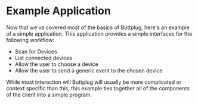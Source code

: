 # Example Application

Now that we've covered most of the basics of Buttplug, here's an example of a simple application. This application provides a simple interfaces for the following workflow:

* Scan for Devices
* List connected devices
* Allow the user to choose a device
* Allow the user to send a generic event to the chosen device

While most interaction will Buttplug will usually be more complicated or context specific than this, this example ties together all of the components of the client into a simple program.

<CodeSwitcher :languages="{rust:'Rust', csharp:'C#'}">
<template v-slot:rust>

```rust
// Need to write this example
```

</template>
<template v-slot:csharp>

<<< @/examples/csharp/ApplicationExample/Program.cs

</template>
</CodeSwitcher>
